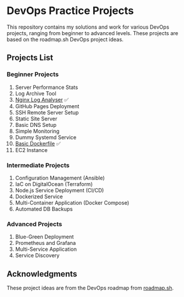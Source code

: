 # DevOps Practice Projects

This repository contains my solutions and work for various DevOps projects, ranging from beginner to advanced levels. These projects are based on the roadmap.sh DevOps project ideas.

## Projects List

### Beginner Projects

1. Server Performance Stats
2. Log Archive Tool
3. [Nginx Log Analyser](https://roadmap.sh/projects/nginx-log-analyser) ✅
4. GitHub Pages Deployment
5. SSH Remote Server Setup
6. Static Site Server
7. Basic DNS Setup
8. Simple Monitoring
9. Dummy Systemd Service
10. [Basic Dockerfile](https://roadmap.sh/projects/basic-dockerfile) ✅
11. EC2 Instance

### Intermediate Projects

1. Configuration Management (Ansible)
2. IaC on DigitalOcean (Terraform)
3. Node.js Service Deployment (CI/CD)
4. Dockerized Service
5. Multi-Container Application (Docker Compose)
6. Automated DB Backups

### Advanced Projects

1. Blue-Green Deployment
2. Prometheus and Grafana
3. Multi-Service Application
4. Service Discovery

## Acknowledgments

These project ideas are from the DevOps roadmap from [roadmap.sh](https://roadmap.sh).
